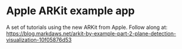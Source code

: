 # Apple ARKit example app

A set of tutorials using the new ARKit from Apple. Follow along at:
https://blog.markdaws.net/arkit-by-example-part-2-plane-detection-visualization-10f05876d53
